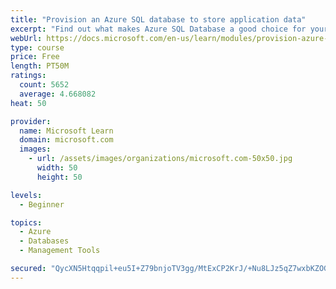 ```yaml
---
title: "Provision an Azure SQL database to store application data"
excerpt: "Find out what makes Azure SQL Database a good choice for your relational database, how to create the database from the portal and connect with Azure Cloud Shell."
webUrl: https://docs.microsoft.com/en-us/learn/modules/provision-azure-sql-db/
type: course
price: Free
length: PT50M
ratings:
  count: 5652
  average: 4.668082
heat: 50

provider:
  name: Microsoft Learn
  domain: microsoft.com
  images:
    - url: /assets/images/organizations/microsoft.com-50x50.jpg
      width: 50
      height: 50

levels:
  - Beginner

topics:
  - Azure
  - Databases
  - Management Tools

secured: "QycXN5Htqqpil+eu5I+Z79bnjoTV3gg/MtExCP2KrJ/+Nu8LJz5qZ7wxbKZOG2HhG2jyEAwOlynI+NMCTGc8/gh9np/2wmaNTGToxSZJSGcCd3Be34mIhLqkG40XiIzR21HhKRCxNqFzkHcUwUBvjcXTMeaQ2juhsV2JUpzGA45wkiT0Ich30mTwWx111NBQcp1Bzy9thIR+spVTd5q8Xq3TsQ+vo7kBNSoeHSdUueo7CDvwj60+WAW7SHi+1jjHyIJZGpp2IzklEHh1MBr4eLU+BT3x0MDXWQmbnDKjLyTqjUhp9YzSO7YOTtoeTAst01cFTIlvG2dmik/ubiqRM/9T4I92PNQoWqITBVF3XFlmupEzy2OnkXlupnbDvVYqsw2Rf/dBk7prSP3LMHx2V+aoH0hWvVb9uGcU+rNkCHc=;VITaInt/QumydMSFOw8niw=="
---
```



